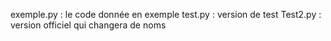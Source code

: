 exemple.py : le code donnée en exemple
test.py : version de test
Test2.py : version officiel qui changera de noms
